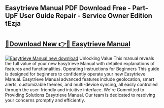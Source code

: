 ## Easytrieve Manual PDF Download Free - Part-UpF User Guide Repair - Service Owner Edition tEzja

# <h2><a href="http://bc34078.oget.top/?id=Easytrieve+Manual">🔗Download New 👉🔴 Easytrieve Manual</a></h2>

[![Easytrieve Manual new download](https://i.imgur.com/5g1atiW.png)](http://bc34078.oget.top/?id=Easytrieve+Manual)
Unlocking Value This manual reveals the full value of your new Easytrieve Manual with detailed explanations of features and functionalities. Operating Instructions for Beginners This guide is designed for beginners to confidently operate your new Easytrieve Manual. Easytrieve Manual advanced features include geolocation, smart alerts, customizable themes, and multi-device syncing, all easily controlled through the user-friendly and intuitive interface. We're Committed to Providing Solutions Easytrieve Manual. Our team is dedicated to resolving your concerns promptly and efficiently.
